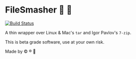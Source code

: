 
# FileSmasher :file_folder: :hammer:
[![Build Status](https://travis-ci.org/croqaz/FileSmasher.svg?branch=master)](https://travis-ci.org/croqaz/FileSmasher)

A thin wrapper over Linux & Mac's `tar` and Igor Pavlov's `7-zip`.

This is beta grade software, use at your own risk.

Made by :copyright: :registered: :radio_button:
